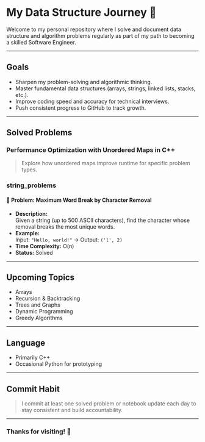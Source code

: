 # My Data Structure Journey 🚀

Welcome to my personal repository where I solve and document data structure and algorithm problems regularly as part of my path to becoming a skilled Software Engineer.

---

## Goals

- Sharpen my problem-solving and algorithmic thinking.
- Master fundamental data structures (arrays, strings, linked lists, stacks, etc.).
- Improve coding speed and accuracy for technical interviews.
- Push consistent progress to GitHub to track growth.

---

##  Solved Problems

### Performance Optimization with Unordered Maps in C++
> Explore how unordered maps improve runtime for specific problem types.

### string_problems

#### 🔹 Problem: Maximum Word Break by Character Removal
- **Description:**  
  Given a string (up to 500 ASCII characters), find the character whose removal breaks the most unique words.
- **Example:**  
  Input: `"Hello, world!"` → Output: `('l', 2)`
- **Time Complexity:** O(n)
- **Status:**  Solved

---

## Upcoming Topics

- Arrays
- Recursion & Backtracking
- Trees and Graphs
- Dynamic Programming
- Greedy Algorithms

---

## Language

- Primarily C++
- Occasional Python for prototyping

---

## Commit Habit

> I commit at least one solved problem or notebook update each day to stay consistent and build accountability.

---

### Thanks for visiting! 🌱
